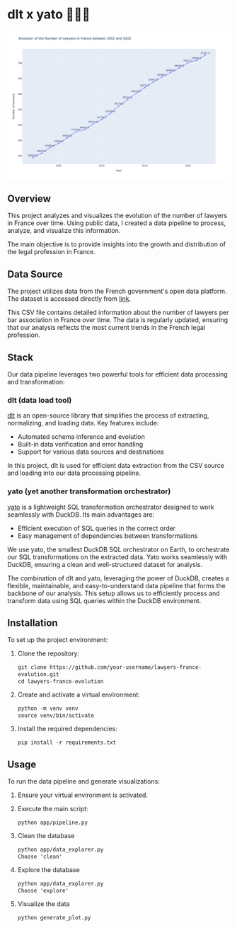 # dlt x yato 🥑🇫🇷

![Evolution of the number of lawyers in France](lawyers_evolution_visualization.png)

## Overview

This project analyzes and visualizes the evolution of the number of lawyers in France over time. Using public data, I created a data pipeline to process, analyze, and visualize this information.

The main objective is to provide insights into the growth and distribution of the legal profession in France.
## Data Source

The project utilizes data from the French government's open data platform. The dataset is accessed directly from [link](https://static.data.gouv.fr/resources/evolution-du-nombre-davocats-en-france-par-barreau/20240403-143707/nombre-par-barreau.csv).


This CSV file contains detailed information about the number of lawyers per bar association in France over time. The data is regularly updated, ensuring that our analysis reflects the most current trends in the French legal profession.

## Stack

Our data pipeline leverages two powerful tools for efficient data processing and transformation:

### dlt (data load tool)

[dlt](https://github.com/dlt-hub/dlt) is an open-source library that simplifies the process of extracting, normalizing, and loading data. Key features include:

- Automated schema inference and evolution
- Built-in data verification and error handling
- Support for various data sources and destinations

In this project, dlt is used for efficient data extraction from the CSV source and loading into our data processing pipeline.

### yato (yet another transformation orchestrator)

[yato](https://github.com/Bl3f/yato) is a lightweight SQL transformation orchestrator designed to work seamlessly with DuckDB. Its main advantages are:

- Efficient execution of SQL queries in the correct order
- Easy management of dependencies between transformations

We use yato, the smallest DuckDB SQL orchestrator on Earth, to orchestrate our SQL transformations on the extracted data. Yato works seamlessly with DuckDB, ensuring a clean and well-structured dataset for analysis.

The combination of dlt and yato, leveraging the power of DuckDB, creates a flexible, maintainable, and easy-to-understand data pipeline that forms the backbone of our analysis. This setup allows us to efficiently process and transform data using SQL queries within the DuckDB environment.

## Installation

To set up the project environment:

1. Clone the repository:
   ```
   git clone https://github.com/your-username/lawyers-france-evolution.git
   cd lawyers-france-evolution
   ```

2. Create and activate a virtual environment:
   ```
   python -m venv venv
   source venv/bin/activate 
   ```

3. Install the required dependencies:
   ```
   pip install -r requirements.txt
   ```

## Usage

To run the data pipeline and generate visualizations:

1. Ensure your virtual environment is activated.

2. Execute the main script:
   ```
   python app/pipeline.py
   ```

3. Clean the database
   ```
   python app/data_explorer.py
   Choose 'clean'
   ```

4. Explore the database
   ```
   python app/data_explorer.py
   Choose 'explore'
   ```

5. Visualize the data
   ```
   python generate_plot.py
   ```
